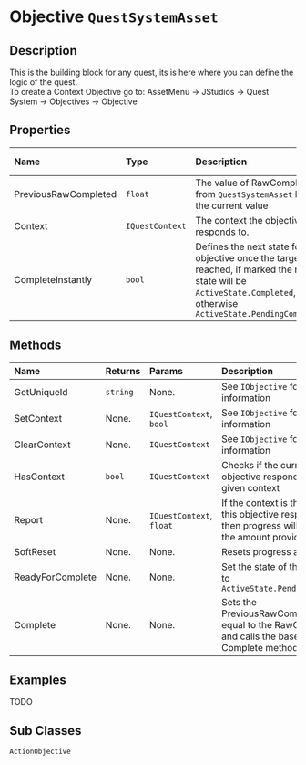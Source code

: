 # Objective <span class='jdl-questsystem-models-questsystemasset'>`QuestSystemAsset`</span>

## Description
This is the building block for any quest, its is here where you can define the logic of the quest.<br>
To create a Context Objective go to: AssetMenu &rarr; JStudios &rarr; Quest System &rarr; Objectives &rarr; Objective

## Properties
<div class="public-properties-table">

| Name | Type | Description | Shown in inspector
|:--- |:---|:--- | :--- |
| PreviousRawCompleted | `float` | The value of RawCompleted from <span class='jdl-questsystem-models-questsystemasset'>`QuestSystemAsset`</span> before the current value| Yes |
| Context | <span class='jdl-questcontexts-questcontext'>`IQuestContext`</span> | The context the objective responds to. | Yes |
| CompleteInstantly | `bool` | Defines the next state for the objective once the target is reached, if marked the next state will be <span class='jdl-questsystem-models-activestate'>`ActiveState.Completed`</span>, otherwise <span class='jdl-questsystem-models-activestate'>`ActiveState.PendingCompleted`</span> | Yes |

</div>

## Methods

| Name | Returns | Params | Description
|:--- |:---|:--- |:--- |
| GetUniqueId | `string` | None. | See <span class='jdl-questsystem-objectives-iobjective'>`IObjective`</span> for more information |
| SetContext | None. | <span class='jdl-questsystem-questcontexts-questcontext'>`IQuestContext`</span>, `bool` | See <span class='jdl-questsystem-objectives-iobjective'>`IObjective`</span> for more information |
| ClearContext | None. | <span class='jdl-questsystem-questcontexts-questcontext'>`IQuestContext`</span> | See <span class='jdl-questsystem-objectives-iobjective'>`IObjective`</span> for more information |
| HasContext | `bool` | <span class='jdl-questsystem-questcontexts-questcontext'>`IQuestContext`</span> | Checks if the current objective responds to the given context |
| Report | None. | <span class='jdl-questsystem-questcontexts-questcontext'>`IQuestContext`</span>, `float` | If the context is the one that this objective responds to then progress will be made by the amount provided. |
| SoftReset | None. | None. | Resets progress and state. |
| ReadyForComplete | None. | None. | Set the state of the objective to  <span class='jdl-questsystem-models-activestate'>`ActiveState.PendingCompleted`</span>|
| Complete | None. | None. | Sets the PreviousRawCompleted to be equal to the RawCompleted and calls the base class Complete method (See title) |

## Examples
TODO

## Sub Classes
<span class='jdl-questsystem-objectives-actionobjective'>`ActionObjective`</span>


